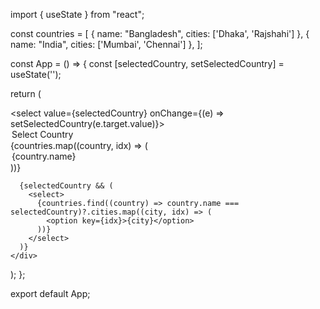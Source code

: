 <!-- nested dropdown -->

import { useState } from "react";

const countries = [
  {
    name: "Bangladesh",
    cities: ['Dhaka', 'Rajshahi']
  },
  {
    name: "India",
    cities: ['Mumbai', 'Chennai']
  },
];


const App = () => {
  const [selectedCountry, setSelectedCountry] = useState('');

  return (
    <div>
      <select value={selectedCountry} onChange={(e) => setSelectedCountry(e.target.value)}>
        <option value="">Select Country</option>
        {countries.map((country, idx) => (
          <option key={idx} value={country.name}>
            {country.name}
          </option>
        ))}
      </select>

      {selectedCountry && (
        <select>
          {countries.find((country) => country.name === selectedCountry)?.cities.map((city, idx) => (
            <option key={idx}>{city}</option>
          ))}
        </select>
      )}
    </div>
  );
};

export default App;